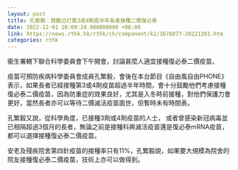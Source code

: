 ```yaml
---
layout: post
title: 孔繁毅：鼓勵已打第3或4劑逾半年長者接種二價復必泰
date: 2022-12-01 20:09:24.000000000 +08:00
link: https://news.rthk.hk/rthk/ch/component/k2/1678077-20221201.htm
categories: rthk
---
```


衞生署轄下聯合科學委員會下午開會，討論甚麼人適宜接種復必泰二價疫苗。

疫苗可預防疾病科學委員會成員孔繁毅，會後在本台節目《自由風自由PHONE》表示，如果長者已經接種第3或4劑疫苗超過半年時間，會十分鼓勵他們考慮接種復必泰二價疫苗，因為防重症的效果良好，尤其是入冬時前接種，對他們保護力會更好，當然長者亦可以等待二價滅活疫苗面世，但暫時未有時間表。

孔繁毅又說，從科學角度，已接種3劑或4劑疫苗的人士， 或者曾感染新冠病毒並已相隔超過3個月的長者，無論之前是接種科興滅活疫苗還是復必泰mRNA疫苗，都可以選擇接種復必泰二價疫苗。

安老及殘疾院舍第四針疫苗的接種率只有11%，孔繁毅說，如果要大規模為院舍的院友接種復必泰二價疫苗，技術上亦可以做得到。
